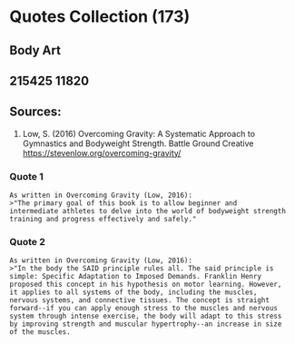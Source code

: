 # Quotes Collection (173)

## Body Art
## 215425 11820

## Sources:

1. Low, S. (2016) Overcoming Gravity: A Systematic Approach to 
	Gymnastics and Bodyweight Strength. Battle Ground Creative
	https://stevenlow.org/overcoming-gravity/

### Quote 1

	As written in Overcoming Gravity (Low, 2016):
	>"The primary goal of this book is to allow beginner and 
	intermediate athletes to delve into the world of bodyweight strength
	training and progress effectively and safely."
	
### Quote 2

	As written in Overcoming Gravity (Low, 2016):
	>"In the body the SAID principle rules all. The said principle is 
	simple: Specific Adaptation to Imposed Demands. Franklin Henry 
	proposed this concept in his hypothesis on motor learning. However,
	it applies to all systems of the body, including the muscles, 
	nervous systems, and connective tissues. The concept is straight 
	forward--if you can apply enough stress to the muscles and nervous
	system through intense exercise, the body will adapt to this stress
	by improving strength and muscular hypertrophy--an increase in size
	of the muscles.

